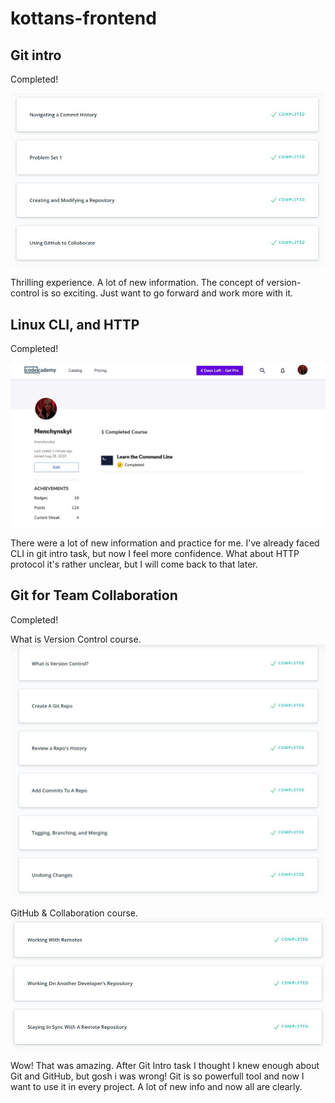 # kottans-frontend

## Git intro

Completed!

![Git Intro](https://github.com/Menchynskyi/kottans-frontend/blob/master/task_git_intro/git_intro.JPG "Git and GitHub")

Thrilling experience. A lot of new information. The concept of version-control is so exciting. Just want to go forward and work more with it.

## Linux CLI, and HTTP

Completed!

![Linux CLI](https://raw.githubusercontent.com/Menchynskyi/kottans-frontend/master/task_linux_cli/task_linux_cli.JPG "Learn the Command Line")

There were a lot of new information and practice for me. I've already faced CLI in git intro task, but now  I feel more confidence. What about HTTP protocol it's rather unclear, but I will come back to that later.

## Git for Team Collaboration

Completed!

What is Version Control course.
![Git Collaboration](https://github.com/Menchynskyi/kottans-frontend/blob/master/task_git_collaboration/what_is_version_control.JPG "What is version control")

GitHub & Collaboration course.
![Git Collaboration](https://github.com/Menchynskyi/kottans-frontend/blob/master/task_git_collaboration/github_collaboration.JPG "GitHub & Collaboration")

Wow! That was amazing. After Git Intro task I thought I knew enough about Git and GitHub, but gosh i was wrong! Git is so powerfull tool and now I want to use it in every project. A lot of new info and now all are clearly.


